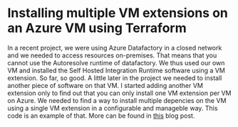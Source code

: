 # Installing multiple VM extensions on an Azure VM using Terraform
In a recent project, we were using Azure Datafactory in a closed network and we needed to access resources on-premises. That means that you cannot use the Autoresolve runtime of datafactory. We thus used our own VM and installed the Self Hosted Integration Runtime software using a VM extension. So far, so good. A little later in the project we needed to install another piece of software on that VM. I started adding another VM extension only to find out that you can only install one VM extension per VM on Azure. We needed to find a way to install multiple depencies on the VM using a single VM extension in a configurable and manageble way. This code is an example of that. More can be found in [this](http://erwinstaal.nl/posts/azure-vm-multiple-vm-extensions-using-terraform/) blog post.